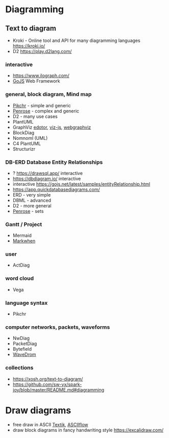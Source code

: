 # Diagramming



## Text to diagram
* Kroki - Online tool and API for many diagramming languages https://kroki.io/
* D2 https://play.d2lang.com/


### interactive
* https://www.ilograph.com/
* [GoJS](https://gojs.net/) Web Framework

### general, block diagram, Mind map
* [Pikchr](https://pikchr.org/home/doc/trunk/doc/examples.md) - simple and generic
* [Penrose](https://penrose.cs.cmu.edu/) - complex and generic
* D2 - many use cases
* PlantUML
* GraphViz [edotor](https://edotor.net), [viz-js](http://viz-js.com/), [webgraphviz](http://www.webgraphviz.com/)
* BlockDiag
* Nomnoml (UML)
* C4 PlantUML
* Structurizr

### DB-ERD Database Entity Relationships
* ? https://drawsql.app/ interactive 
* https://dbdiagram.io/ interactive
* interactive https://gojs.net/latest/samples/entityRelationship.html
* https://app.quickdatabasediagrams.com/
* ERD - very simple
* DBML - advanced
* D2 - more general
* [Penrose](https://penrose.cs.cmu.edu/) - sets


### Gantt / Project
* Mermaid
* [Markwhen](https://markwhen.com/)

### user
* ActDiag

### word cloud
* Vega

### language syntax
* Pikchr

### computer networks, packets, waveforms
* NwDiag
* PacketDiag
* Bytefield
* [WaveDrom](https://wavedrom.com/editor.html)


### collections
* https://xosh.org/text-to-diagram/
* https://github.com/sw-yx/spark-joy/blob/master/README.md#diagramming


# Draw diagrams
* free draw in ASCII [Textik](https://textik.com), [ASCIIflow](https://asciiflow.com)
* draw block diagrams in fancy handwriting style https://excalidraw.com/

